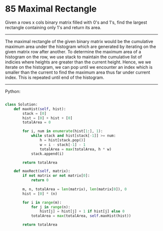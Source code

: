 # 85 Maximal Rectangle

Given a rows x cols binary matrix filled with 0's and 1's, find the largest
rectangle containing only 1's and return its area.

---

The maximal rectangle of the given binary matrix would be the cumulative
maximum area under the histogram which are generated by iterating on the given
matrix row after another. To determine the maximum area of a histogram on the
row, we use stack to maintain the cumulative list of indicies where heights are
greater than the current height. Hence, we we iterate on the histogram, we can
pop until we encounter an index which is smaller than the current to find the
maximum area thus far under current index. This is repeated until end of the
histogram.

---

Python:

```python

class Solution:
    def maxHist(self, hist):
        stack = [0]
        hist = [0] + hist + [0]
        totalArea = 0

        for i, num in enumerate(hist[1:], 1):
            while stack and hist[stack[-1]] >= num:
                h = hist[stack.pop()]
                w = i - stack[-1] - 1
                totalArea = max(totalArea, h * w)
            stack.append(i)

        return totalArea

    def maxRect(self, matrix):
        if not matrix or not matrix[0]:
            return 0
        
        m, n, totalArea = len(matrix), len(matrix[0]), 0
        hist = [0] * (n)

        for i in range(m):
            for j in range(n):
                hist[j] = hist[j] + 1 if hist[j] else 0
            totalArea = max(totalArea, self.maxHist(hist))

        return totalArea
```
